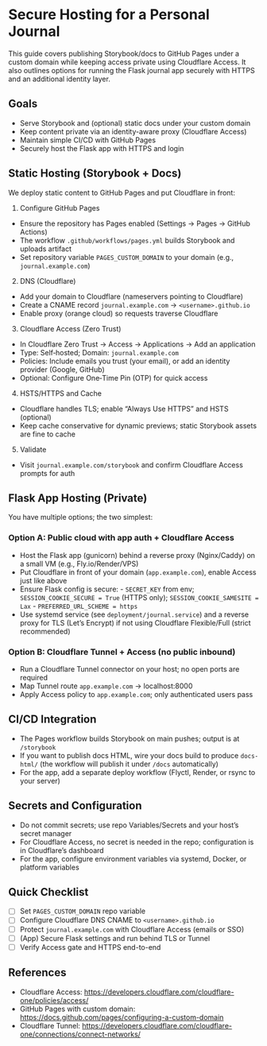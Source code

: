 # Secure Hosting for a Personal Journal

This guide covers publishing Storybook/docs to GitHub Pages under a custom domain while keeping access private using Cloudflare Access. It also outlines options for running the Flask journal app securely with HTTPS and an additional identity layer.

## Goals

- Serve Storybook and (optional) static docs under your custom domain
- Keep content private via an identity-aware proxy (Cloudflare Access)
- Maintain simple CI/CD with GitHub Pages
- Securely host the Flask app with HTTPS and login

## Static Hosting (Storybook + Docs)

We deploy static content to GitHub Pages and put Cloudflare in front:

1) Configure GitHub Pages
- Ensure the repository has Pages enabled (Settings → Pages → GitHub Actions)
- The workflow `.github/workflows/pages.yml` builds Storybook and uploads artifact
- Set repository variable `PAGES_CUSTOM_DOMAIN` to your domain (e.g., `journal.example.com`)

2) DNS (Cloudflare)
- Add your domain to Cloudflare (nameservers pointing to Cloudflare)
- Create a CNAME record `journal.example.com` → `<username>.github.io`
- Enable proxy (orange cloud) so requests traverse Cloudflare

3) Cloudflare Access (Zero Trust)
- In Cloudflare Zero Trust → Access → Applications → Add an application
- Type: Self‑hosted; Domain: `journal.example.com`
- Policies: Include emails you trust (your email), or add an identity provider (Google, GitHub)
- Optional: Configure One‑Time Pin (OTP) for quick access

4) HSTS/HTTPS and Cache
- Cloudflare handles TLS; enable “Always Use HTTPS” and HSTS (optional)
- Keep cache conservative for dynamic previews; static Storybook assets are fine to cache

5) Validate
- Visit `journal.example.com/storybook` and confirm Cloudflare Access prompts for auth

## Flask App Hosting (Private)

You have multiple options; the two simplest:

### Option A: Public cloud with app auth + Cloudflare Access

- Host the Flask app (gunicorn) behind a reverse proxy (Nginx/Caddy) on a small VM (e.g., Fly.io/Render/VPS)
- Put Cloudflare in front of your domain (`app.example.com`), enable Access just like above
- Ensure Flask config is secure:
      - `SECRET_KEY` from env; `SESSION_COOKIE_SECURE = True` (HTTPS only); `SESSION_COOKIE_SAMESITE = Lax`
      - `PREFERRED_URL_SCHEME = https`
- Use systemd service (see `deployment/journal.service`) and a reverse proxy for TLS (Let’s Encrypt) if not using Cloudflare Flexible/Full (strict recommended)

### Option B: Cloudflare Tunnel + Access (no public inbound)

- Run a Cloudflare Tunnel connector on your host; no open ports are required
- Map Tunnel route `app.example.com` → localhost:8000
- Apply Access policy to `app.example.com`; only authenticated users pass

## CI/CD Integration

- The Pages workflow builds Storybook on main pushes; output is at `/storybook`
- If you want to publish docs HTML, wire your docs build to produce `docs-html/` (the workflow will publish it under `/docs` automatically)
- For the app, add a separate deploy workflow (Flyctl, Render, or rsync to your server)

## Secrets and Configuration

- Do not commit secrets; use repo Variables/Secrets and your host’s secret manager
- For Cloudflare Access, no secret is needed in the repo; configuration is in Cloudflare’s dashboard
- For the app, configure environment variables via systemd, Docker, or platform variables

## Quick Checklist

- [ ] Set `PAGES_CUSTOM_DOMAIN` repo variable
- [ ] Configure Cloudflare DNS CNAME to `<username>.github.io`
- [ ] Protect `journal.example.com` with Cloudflare Access (emails or SSO)
- [ ] (App) Secure Flask settings and run behind TLS or Tunnel
- [ ] Verify Access gate and HTTPS end-to-end

## References

- Cloudflare Access: https://developers.cloudflare.com/cloudflare-one/policies/access/
- GitHub Pages with custom domain: https://docs.github.com/pages/configuring-a-custom-domain
- Cloudflare Tunnel: https://developers.cloudflare.com/cloudflare-one/connections/connect-networks/

